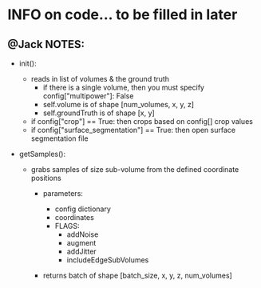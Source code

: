 # INFO on code... to be filled in later

## @Jack NOTES:
- init():
  - reads in list of volumes & the ground truth
    - if there is a single volume, then you must specify config["multipower"]: False
    - self.volume is of shape [num_volumes, x, y, z]
    - self.groundTruth is of shape [x, y]
  - if config["crop"] == True: then crops based on config[] crop values
  - if config["surface_segmentation"] == True: then open surface segmentation file


- getSamples():
  - grabs samples of size sub-volume from the defined coordinate positions
    - parameters:
      - config dictionary
      - coordinates
      - FLAGS:
        - addNoise
        - augment
        - addJitter
        - includeEdgeSubVolumes

    - returns batch of shape [batch_size, x, y, z, num_volumes]
